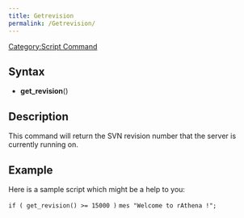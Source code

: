 ```yaml
---
title: Getrevision
permalink: /Getrevision/
---
```


[Category:Script Command](/Category:Script_Command "wikilink")

Syntax
------

-   **get_revision**()

Description
-----------

This command will return the SVN revision number that the server is currently running on.

Example
-------

Here is a sample script which might be a help to you:

`if ( get_revision() >= 15000 )`
`mes "Welcome to rAthena !";`